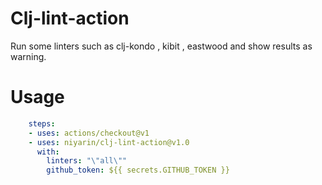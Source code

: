 # Clj-lint-action

Run some linters such as clj-kondo , kibit , eastwood and show results as warning.

# Usage


```yaml
    steps:
    - uses: actions/checkout@v1
    - uses: niyarin/clj-lint-action@v1.0
      with:
        linters: "\"all\""
        github_token: ${{ secrets.GITHUB_TOKEN }}
```

